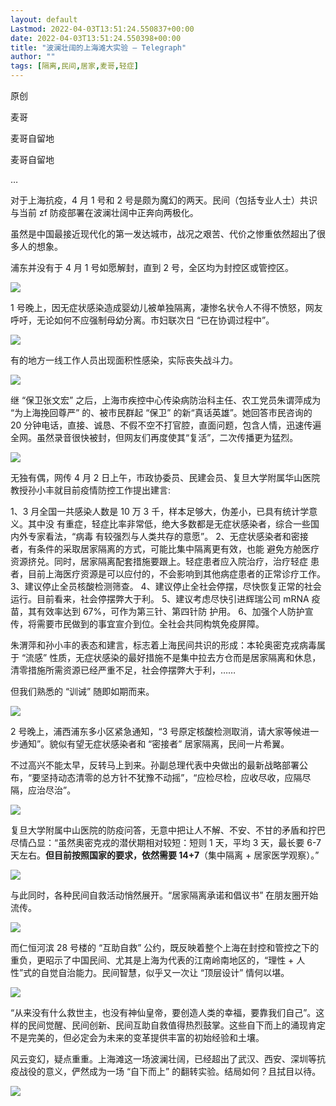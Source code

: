 ```yaml
---
layout: default
Lastmod: 2022-04-03T13:51:24.550837+00:00
date: 2022-04-03T13:51:24.550398+00:00
title: "波澜壮阔的上海滩大实验 – Telegraph"
author: ""
tags: [隔离,民间,居家,麦哥,轻症]
---
```


原创

麦哥

麦哥自留地

麦哥自留地

…

对于上海抗疫，4 月 1 号和 2 号是颇为魔幻的两天。民间（包括专业人士）共识与当前 zf 防疫部署在波澜壮阔中正奔向两极化。

虽然是中国最接近现代化的第一发达城市，战况之艰苦、代价之惨重依然超出了很多人的想象。  

浦东并没有于 4 月 1 号如愿解封，直到 2 号，全区均为封控区或管控区。

![](https://images.weserv.nl/?url=https%3A//mmbiz.qpic.cn/mmbiz_jpg/JGib6NYtUL1YLxU90GiaSdFLR0hEibcZbTRxnMlgqtjmW5zM7H7vvvn84ZZubwxH1VmNb4jHSwzOKV0b13NPuXjrA/640%3Fwx_fmt%3Djpeg)

1 号晚上，因无症状感染造成婴幼儿被单独隔离，凄惨名状令人不得不愤怒，网友呼吁，无论如何不应强制母幼分离。市妇联次日 “已在协调过程中”。

![](https://images.weserv.nl/?url=https%3A//mmbiz.qpic.cn/mmbiz_jpg/JGib6NYtUL1YLxU90GiaSdFLR0hEibcZbTRnJIdn33zxtSmpiahhGs1DMhFJZp682ib9yVlsnVzv03d8FNVPonwiaWsQ/640%3Fwx_fmt%3Djpeg)

有的地方一线工作人员出现面积性感染，实际丧失战斗力。  

![](https://images.weserv.nl/?url=https%3A//mmbiz.qpic.cn/mmbiz_jpg/JGib6NYtUL1YLxU90GiaSdFLR0hEibcZbTRjszx8ic7ibuskacnkAT7DwM3fibyFRrfFXS4PscNNzCBbicJKxcQQ58Kbw/640%3Fwx_fmt%3Djpeg)

继 “保卫张文宏” 之后，上海市疾控中心传染病防治科主任、农工党员朱谓萍成为 “为上海挽回尊严” 的、被市民群起 “保卫” 的新“真话英雄”。她回答市民咨询的 20 分钟电话，直接、诚恳、不假不空不打官腔，直面问题，包含人情，迅速传遍全网。虽然录音很快被封，但网友们再度使其“复活”，二次传播更为猛烈。

![](https://images.weserv.nl/?url=https%3A//mmbiz.qpic.cn/mmbiz_jpg/JGib6NYtUL1YLxU90GiaSdFLR0hEibcZbTR47lCCNNzUSfD71xVf2sc0My2ibXaINzIENUwH8xQJbnDKt7d1dG10Tg/640%3Fwx_fmt%3Djpeg)

无独有偶，网传 4 月 2 日上午，市政协委员、民建会员、复旦大学附属华山医院教授孙小丰就目前疫情防控工作提出建言:

1、3 月全国一共感染人数是 10 万 3 千，样本足够大，伪差小，已具有统计学意义。其中没 有重症，轻症比率非常低，绝大多数都是无症状感染者，综合一些国内外专家看法，“病毒 有较强烈与人类共存的意愿”。 2、无症状感染者和密接者，有条件的采取居家隔离的方式，可能比集中隔离更有效，也能 避免方舱医疗资源挤兑。同时，居家隔离配套措施要跟上。轻症患者应入院治疗，治疗轻症 患者，目前上海医疗资源是可以应付的，不会影响到其他病症患者的正常诊疗工作。 3、建议停止全员核酸检测筛查。 4、建议停止全社会停摆，尽快恢复正常的社会运行。目前看来，社会停摆弊大于利。 5、建议考虑尽快引进辉瑞公司 mRNA 疫苗，其有效率达到 67%，可作为第三针、第四针防 护用。 6、加强个人防护宣传，将需要市民做到的事宜宣介到位。全社会共同构筑免疫屏障。

朱渭萍和孙小丰的表态和建言，标志着上海民间共识的形成：本轮奥密克戎病毒属于 “流感” 性质，无症状感染的最好措施不是集中拉去方仓而是居家隔离和休息，清零措施所需资源已经严重不足，社会停摆弊大于利，……

但我们熟悉的 “训诫” 随即如期而来。  

![](https://images.weserv.nl/?url=https%3A//mmbiz.qpic.cn/mmbiz_jpg/JGib6NYtUL1YLxU90GiaSdFLR0hEibcZbTRAMGuwnyldwia6knXm2hTjSmBuQLqLs5QMlCxpSwsKyrCq7OFWfcNzHw/640%3Fwx_fmt%3Djpeg)

2 号晚上，浦西浦东多小区紧急通知，“3 号原定核酸检测取消，请大家等候进一步通知”。貌似有望无症状感染者和 “密接者” 居家隔离，民间一片希翼。

不过高兴不能太早，反转马上到来。孙副总理代表中央做出的最新战略部署公布，“要坚持动态清零的总方针不犹豫不动摇”，“应检尽检，应收尽收，应隔尽隔，应治尽治”。  

![](https://images.weserv.nl/?url=https%3A//mmbiz.qpic.cn/mmbiz_jpg/JGib6NYtUL1YLxU90GiaSdFLR0hEibcZbTRHAalbcVxdY5tDWApFRDMu3HJnm7pjCzSYvNibzDhrs2UrUsXrDnZEYA/640%3Fwx_fmt%3Djpeg)

复旦大学附属中山医院的防疫问答，无意中把让人不解、不安、不甘的矛盾和拧巴尽情凸显：“虽然奥密克戎的潜伏期相对较短：短则 1 天，平均 3 天，最长要 6-7 天左右。**但目前按照国家的要求，依然需要 14+7**（集中隔离 + 居家医学观察）。”  

![](https://images.weserv.nl/?url=https%3A//mmbiz.qpic.cn/mmbiz_jpg/JGib6NYtUL1YLxU90GiaSdFLR0hEibcZbTRyH1A8UEicYZVvxGZMo69SRxl74RfXILgWPwhDxS6fHvM4xfbMibHTevQ/640%3Fwx_fmt%3Djpeg)

与此同时，各种民间自救活动悄然展开。“居家隔离承诺和倡议书” 在朋友圈开始流传。

![](https://images.weserv.nl/?url=https%3A//mmbiz.qpic.cn/mmbiz_jpg/JGib6NYtUL1YLxU90GiaSdFLR0hEibcZbTRJxSplGiasOWRDpCH2FY5FpwsKFeGWLSMCtILHlicFSYTX3vRxibzMSOEA/640%3Fwx_fmt%3Djpeg)

而仁恒河滨 28 号楼的 “互助自救” 公约，既反映着整个上海在封控和管控之下的重负，更昭示了中国民间、尤其是上海为代表的江南岭南地区的，“理性 + 人性”式的自觉自治能力。民间智慧，似乎又一次让 “顶层设计” 情何以堪。

![](https://images.weserv.nl/?url=https%3A//mmbiz.qpic.cn/mmbiz_jpg/JGib6NYtUL1YLxU90GiaSdFLR0hEibcZbTRiaWFElNVrxdg5eNM8nDRZm9I3sGSNmL0BZaxwU5blqkvXQo6dr3xYFA/640%3Fwx_fmt%3Djpeg)

“从来没有什么救世主，也没有神仙皇帝，要创造人类的幸福，要靠我们自己”。这样的民间觉醒、民间创新、民间互助自救值得热烈鼓掌。这些自下而上的涌现肯定不是完美的，但必定会为未来的变革提供丰富的初始经验和土壤。

风云变幻，疑点重重。上海滩这一场波澜壮阔，已经超出了武汉、西安、深圳等抗疫战役的意义，俨然成为一场 “自下而上” 的翻转实验。结局如何？且拭目以待。  

![](https://images.weserv.nl/?url=https%3A//mmbiz.qpic.cn/mmbiz_jpg/JGib6NYtUL1YLxU90GiaSdFLR0hEibcZbTRUMhGV7r7MvJvbnQp7BrWnyoLZTv8dhvhlQZJugiaTeic5M7dsiaT0icshg/640%3Fwx_fmt%3Djpeg)

